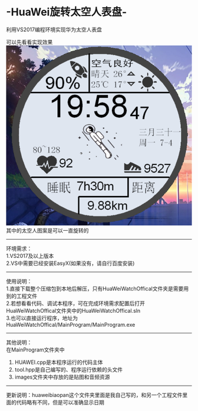 # -HuaWei旋转太空人表盘-
利用VS2017编程环境实现华为太空人表盘

可以先看看实现效果
![image](yangshi.png)  
其中的太空人图案是可以一直旋转的
****
环境需求：  
1.VS2017及以上版本  
         2.VS中需要已经安装EasyX(如果没有，请自行百度安装)  
****
使用说明：  
1.直接下载整个压缩包到本地后解压，只有HuaWeiWatchOffical文件夹是需要用到的工程文件  
2.若想看看代码、调试本程序，可在完成环境需求配置后打开HuaWeiWatchOffical文件夹中的HuaWeiWatchOffical.sln  
3.也可以直接运行程序，地址为HuaWeiWatchOffical/MainProgram/MainProgram.exe  
****
其他说明：  
在MainProgram文件夹中  
1. HUAWEI.cpp是本程序运行的代码主体  
2. tool.hpp是自己编写的、程序运行依赖的头文件  
3. images文件夹中存放的是贴图和音频资源
****
更新说明：huaweibiaopan这个文件夹里面是我自己写的，和另一个工程文件里面的代码略有不同，但是可以准确显示日期
